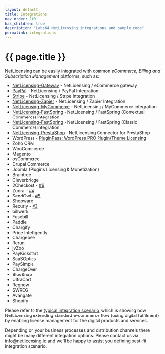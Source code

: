 ```yaml
---
layout: default
title: Integrations
nav_order: 100
has_children: true
description: "Labs64 NetLicensing integrations and sample code"
permalink: integrations
---
```


{{ page.title }}
================

NetLicensing can be easily integrated with common *eCommerce, Billing and Subscription Management* platforms, such as:

-   <a href="https://github.com/Labs64/NetLicensing-Gateway" target="_blank" class="external-link">NetLicensing-Gateway</a> - NetLicensing / eCommerce gateway
-   [PayPal](paypal) - NetLicensing / PayPal Integration
-   [Stripe](stripe) - NetLicensing / Stripe Integration
-   <a href="https://zapier.com/apps/netlicensing/integrations" target="_blank" class="external-link">NetLicensing-Zapier</a>
 -<span class="flex-auto mb-2"><span class="text-gray-dark mr-2"> NetLicensing / Zapier Integration</span></span>
-   <a href="https://github.com/Labs64/NetLicensing-Gateway/wiki/MyCommerce" target="_blank" class="external-link">NetLicensing-MyCommerce</a> - NetLicensing / MyCommerce integration
-   <a href="https://github.com/Labs64/NetLicensing-Gateway/wiki/FastSpring" target="_blank" class="external-link">NetLicensing-FastSpring</a> - NetLicensing / FastSpring (Contextual Commerce) integration
-   <a href="https://github.com/Labs64/NetLicensing-FastSpring" target="_blank" class="external-link">NetLicensing-FastSpring</a> - NetLicensing / FastSpring (Classic Commerce) integration
-   <a href="https://github.com/Labs64/NetLicensing-PrestaShop" target="_blank" class="external-link">NetLicensing-PrestaShop</a> - NetLicensing Connector for PrestaShop
-   WordPress - <a href="https://wordpress.org/plugins/pluginpass-pro-plugintheme-licensing/" target="_blank" class="external-link">PluginPass: WordPress PRO Plugin/Theme Licensing</a>
-   Zoho CRM
-   WooCommerce
-   Magento
-   osCommerce
-   Drupal Commerce
-   Joomla (Plugins Licensing & Monetization)
-   Braintree
-   Cleverbridge
-   2Checkout - <a href="https://github.com/Labs64/NetLicensing-Gateway/issues/6" target="_blank" class="external-link">#6</a>
-   Zuora - <a href="https://github.com/Labs64/NetLicensing-Gateway/issues/4" target="_blank" class="external-link">#4</a>
-   SendOwl - <a href="https://github.com/Labs64/NetLicensing-Gateway/issues/5" target="_blank" class="external-link">#5</a>
-   Shopware
-   Recurly - <a href="https://github.com/Labs64/NetLicensing-Gateway/issues/3" target="_blank" class="external-link">#3</a>
-   billwerk
-   Fusebill
-   Paddle
-   Chargify
-   Price Intelligently
-   Chargebee
-   Rerun
-   jvZoo
-   PayKickstart
-   SaaSOptics
-   PaySimple
-   ChargeOver
-   BlueSnap
-   UltraCart
-   Regnow
-   SWREG
-   Avangate
-   Shopify

Please refer to the <a href="https://github.com/Labs64/NetLicensing-Gateway/wiki" target="_blank" class="external-link">typical integration scenario</a>, which is showing how NetLicensing extending standard e-commerce flow (using digital fulfilment) by enabling license management for the digital products and services.

Depending on your business processes and distribution channels there might be many different integration options. Please contact us via <a href="mailto:info@netlicensing.io" class="external-link">info@netlicensing.io</a> and we'll be happy to assist you defining best-fit integration scenario.